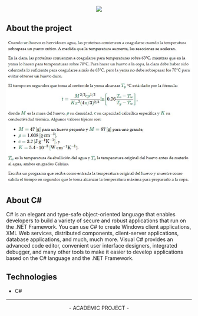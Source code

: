 <p align="center">
  <img src="https://niixer.com/wp-content/uploads/2020/11/C.NET_-1024x384-1.png"> 
</p>  

About the project
-------------
<p align="center">
  <img src="https://raw.githubusercontent.com/caumer/huevos_a_la_copa/master/huevos_a_la_copa/imagenes/problema.JPG"> 
</p>  


About C#
-------------
C# is an elegant and type-safe object-oriented language that enables developers to build a variety of secure and robust applications that run on the .NET Framework. You can use C# to create Windows client applications, XML Web services, distributed components, client-server applications, database applications, and much, much more. Visual C# provides an advanced code editor, convenient user interface designers, integrated debugger, and many other tools to make it easier to develop applications based on the C# language and the .NET Framework.

Technologies
-------------
- C#

-------------
<p align="center">
- ACADEMIC PROJECT -
</p>



 
